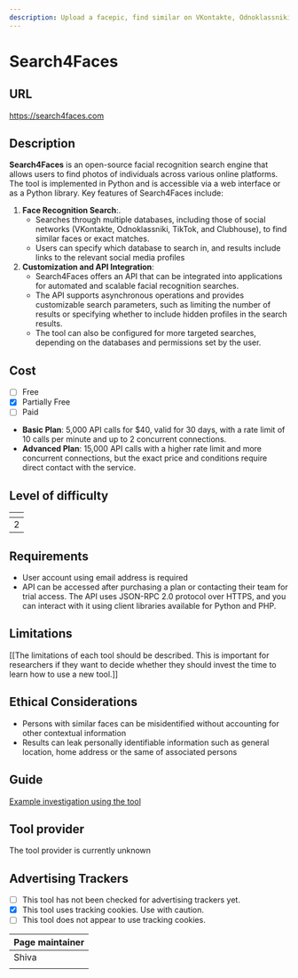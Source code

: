 ```yaml
---
description: Upload a facepic, find similar on VKontakte, Odnoklassniki, TikTok, Clubhouse)
---
```


# Search4Faces

## URL

https://search4faces.com

## Description

**Search4Faces** is an open-source facial recognition search engine that allows users to find photos of individuals across various online platforms. The tool is implemented in Python and is accessible via a web interface or as a Python library. Key features of Search4Faces include:

1. **Face Recognition Search**:.
   * Searches through multiple databases, including those of social networks (VKontakte, Odnoklassniki, TikTok, and Clubhouse), to find similar faces or exact matches.
   * Users can specify which database to search in, and results include links to the relevant social media profiles
2. **Customization and API Integration**:
   * Search4Faces offers an API that can be integrated into applications for automated and scalable facial recognition searches.
   * The API supports asynchronous operations and provides customizable search parameters, such as limiting the number of results or specifying whether to include hidden profiles in the search results.
   * The tool can also be configured for more targeted searches, depending on the databases and permissions set by the user.&#x20;

## Cost

* [ ] Free
* [x] Partially Free
* [ ] Paid

<!---->

* **Basic Plan**: 5,000 API calls for $40, valid for 30 days, with a rate limit of 10 calls per minute and up to 2 concurrent connections.
* **Advanced Plan**: 15,000 API calls with a higher rate limit and more concurrent connections, but the exact price and conditions require direct contact with the service.

## Level of difficulty

<table><thead><tr><th data-type="rating" data-max="5"></th></tr></thead><tbody><tr><td>2</td></tr></tbody></table>

## Requirements

* User account using email address is required
* API can be accessed after purchasing a plan or contacting their team for trial access. The API uses JSON-RPC 2.0 protocol over HTTPS, and you can interact with it using client libraries available for Python and PHP.

## Limitations

\[\[The limitations of each tool should be described. This is important for researchers if they want to decide whether they should invest the time to learn how to use a new tool.]]

## Ethical Considerations

* Persons with similar faces can be misidentified without accounting for other contextual information&#x20;
* Results can leak personally identifiable information such as general location, home address or the same of associated persons&#x20;

## Guide

[Example investigation using the tool](https://publication.osintambition.org/behind-the-steps-revealing-digital-identity-through-osint-and-socmint-unraveling-the-7735033b867d)

## Tool provider

The tool provider is currently unknown

## Advertising Trackers

* [ ] This tool has not been checked for advertising trackers yet.
* [x] This tool uses tracking cookies. Use with caution.
* [ ] This tool does not appear to use tracking cookies.

| Page maintainer |
| --------------- |
| Shiva           |
|                 |
